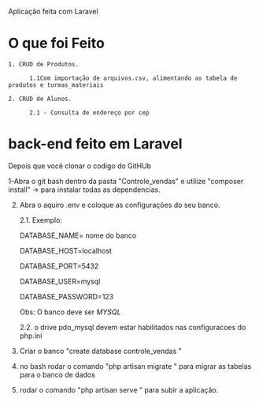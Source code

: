 Aplicação feita com Laravel

# O que foi Feito

	1. CRUD de Produtos. 

          1.1Com importação de arquivos.csv, alimentando as tabela de produtos e turmas_materiais
	
	2. CRUD de Alunos. 
          
          2.1 - Consulta de endereço por cep
  
# back-end feito em Laravel

Depois que você clonar o codigo do GitHUb

  1-Abra o git bash dentro da pasta "Controle_vendas" e utilize "composer install" -> para instalar todas as dependencias.
  
  2. Abra o aquiro .env e coloque as configurações do seu banco.
  
	  2.1. Exemplo:
		
		DATABASE_NAME= nome do banco
		  
	   	DATABASE_HOST=localhost
		
		DATABASE_PORT=5432
		  
	  	DATABASE_USER=mysql
		
	  	DATABASE_PASSWORD=123
		
		Obs: O banco deve ser *MYSQL*
		
	 2.2. o drive pdo_mysql devem estar habilitados nas configuracoes do php.ini

 3. Criar o banco "create database controle_vendas "

 4. no bash rodar o comando "php artisan migrate " para migrar as tabelas para o banco de dados

 5. rodar o comando "php artisan serve " para subir a aplicação.
